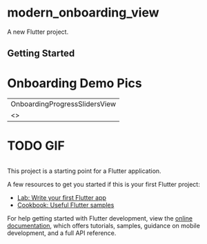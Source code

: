 # modern_onboarding_view

A new Flutter project.

## Getting Started

# Onboarding Demo Pics

<table>
  <tr>
    <td>OnboardingProgressSlidersView</td>
   
  </tr>
  <tr>
    <td><></td>
  </tr>
</table>



# TODO GIF
![]()


This project is a starting point for a Flutter application.

A few resources to get you started if this is your first Flutter project:

- [Lab: Write your first Flutter app](https://docs.flutter.dev/get-started/codelab)
- [Cookbook: Useful Flutter samples](https://docs.flutter.dev/cookbook)

For help getting started with Flutter development, view the
[online documentation](https://docs.flutter.dev/), which offers tutorials,
samples, guidance on mobile development, and a full API reference.
